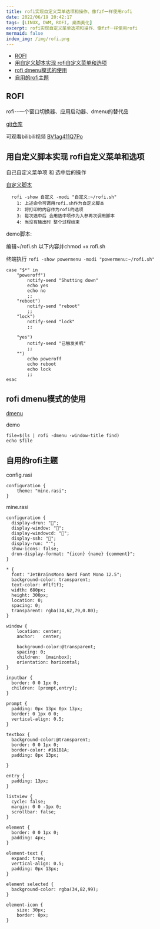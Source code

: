 ```yaml
---
title: rofi实现自定义菜单选项和操作、像fzf一样使用rofi
date: 2022/06/19 20:42:17
tags: [LINUX, DWM, ROFI, 桌面美化]
excerpt: rofi实现自定义菜单选项和操作、像fzf一样使用rofi
mermaid: false
index_img: /img/rofi.png
---
```


<!-- markdown-toc GitLab -->

* [ROFI](#rofi)
* [用自定义脚本实现 rofi自定义菜单和选项](#用自定义脚本实现-rofi自定义菜单和选项)
* [rofi dmenu模式的使用](#rofi-dmenu模式的使用)
* [自用的rofi主题](#自用的rofi主题)

<!-- markdown-toc -->

## ROFI

rofi--一个窗口切换器、应用启动器、dmenu的替代品

[git仓库](https://github.com/davatorium/rofi#modes)

可观看bilibili视频 [BV1ag411Q7Po](https://www.bilibili.com/video/BV1ag411Q7Po/)

## 用自定义脚本实现 rofi自定义菜单和选项

自己自定义菜单项 和 选中后的操作

[自定义脚本](https://github.com/davatorium/rofi/blob/next/doc/rofi-script.5.markdown)

```plaintext
  rofi -show 自定义 -modi "自定义:~/rofi.sh"
    1: 上述命令可调用rofi.sh作为自定义脚本
    2: 将打印的内容作为rofi的选项
    3: 每次选中后 会用选中项作为入参再次调用脚本
    4: 当没有输出时 整个过程结束
```

demo脚本:

编辑~/rofi.sh 以下内容并chmod +x rofi.sh

终端执行 `rofi -show powermenu -modi "powermenu:~/rofi.sh"`

```plaintext
case "$*" in
    "poweroff") 
        notify-send "Shutting down"
        echo yes
        echo no
        ;;
    "reboot")
        notify-send "reboot"
        ;;
    "lock")
        notify-send "lock"
        ;;

    "yes")
        notify-send "已触发关机"
        ;;
    "")
        echo poweroff
        echo reboot
        echo lock
        ;;
esac
```

## rofi dmenu模式的使用

[dmenu](https://github.com/davatorium/rofi/blob/next/doc/rofi-dmenu.5.markdown)

demo

```shell
file=$(ls | rofi -dmenu -window-title find)
echo $file
```

## 自用的rofi主题

config.rasi
```plaintext
configuration {
    theme: "mine.rasi";
}
```

mine.rasi
```plaintext
configuration {
  display-drun: "";
  display-window: "";
  display-windowcd: "";
  display-ssh: "";
  display-run: "﮸";
  show-icons: false;
  drun-display-format: "{icon} {name} {comment}";
}

* {
  font: "JetBrainsMono Nerd Font Mono 12.5";
  background-color: transparent;
  text-color: #f1f1f1;
  width: 680px;
  height: 300px;
  location: 0;
  spacing: 0;
  transparent: rgba(34,62,79,0.80);
}

window {
    location: center;
    anchor:   center;

    background-color:@transparent;
    spacing: 0;
    children:  [mainbox];
    orientation: horizontal;
}

inputbar {
  border: 0 0 1px 0;
  children: [prompt,entry];
}

prompt {
  padding: 0px 13px 0px 13px;
  border: 0 1px 0 0;
  vertical-align: 0.5;
}

textbox {
  background-color:@transparent;
  border: 0 0 1px 0;
  border-color: #161B1A;
  padding: 8px 13px;

}

entry {
  padding: 13px;
}

listview {
  cycle: false;
  margin: 0 0 -1px 0;
  scrollbar: false;
}

element {
  border: 0 0 1px 0;
  padding: 4px;
}

element-text {
  expand: true;
  vertical-align: 0.5;
  padding: 0px 13px;
}

element selected {
  background-color: rgba(34,82,99);
}

element-icon {
    size: 30px;
    border: 0px;
}
```
